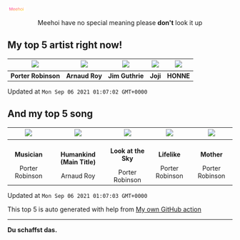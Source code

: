 [![Meehoi Logo](https://github.com/beam41/beam41/raw/master/mh.svg)](http://my.meehoi.me/)
<p align="center">Meehoi have no special meaning please <b>don't</b> look it up</p>

## My top 5 artist right now!
<!-- table start -->
|<img src="https://i.scdn.co/image/ab6761610000f1781804f56bdcb9322c5f3f8f21">|<img src="https://i.scdn.co/image/ab6761610000f178c0e28855b7d287869a92cf7f">|<img src="https://i.scdn.co/image/ab6761610000f178e1d9183afe7b4808ca82f24d">|<img src="https://i.scdn.co/image/ab6761610000f17828f8b68ea703b22fc0c8be11">|<img src="https://i.scdn.co/image/ab6761610000f178c8db673b6abf599da60d633b">|
| :---: | :---: | :---: | :---: | :---: |
|<b>Porter Robinson</b>|<b>Arnaud Roy</b>|<b>Jim Guthrie</b>|<b>Joji</b>|<b>HONNE</b>|

Updated at `Mon Sep 06 2021 01:07:02 GMT+0000`
<!-- table end -->

## And my top 5 song
<!-- table song start -->
|<img src="https://i.scdn.co/image/ab67616d00001e027d6ac8b4a84ad4b342050d87">|<img src="https://i.scdn.co/image/ab67616d00001e0284b9b765df0a88c0884b16ef">|<img src="https://i.scdn.co/image/ab67616d00001e027d6ac8b4a84ad4b342050d87">|<img src="https://i.scdn.co/image/ab67616d00001e027d6ac8b4a84ad4b342050d87">|<img src="https://i.scdn.co/image/ab67616d00001e027d6ac8b4a84ad4b342050d87">|
| :---: | :---: | :---: | :---: | :---: |
|<p><b>Musician</b></p> Porter Robinson|<p><b>Humankind (Main Title)</b></p> Arnaud Roy|<p><b>Look at the Sky</b></p> Porter Robinson|<p><b>Lifelike</b></p> Porter Robinson|<p><b>Mother</b></p> Porter Robinson|

Updated at `Mon Sep 06 2021 01:07:03 GMT+0000`
<!-- table song end -->

This top 5 is auto generated with help from [My own GitHub action](https://github.com/beam41/spotify-listening)

---

**Du schaffst das.**